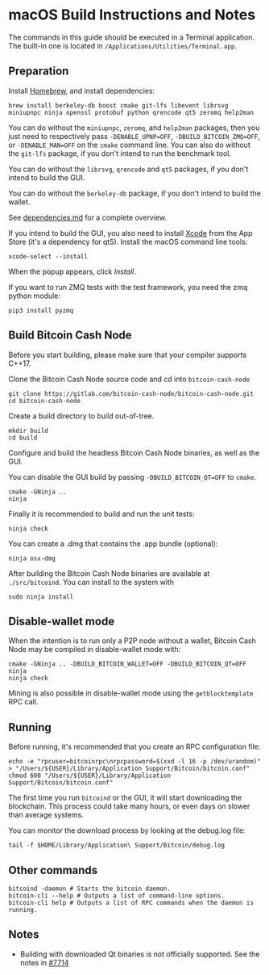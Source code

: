 macOS Build Instructions and Notes
====================================

The commands in this guide should be executed in a Terminal application.
The built-in one is located in `/Applications/Utilities/Terminal.app`.

Preparation
-----------

Install [Homebrew](https://brew.sh), and install dependencies:

```
brew install berkeley-db boost cmake git-lfs libevent librsvg miniupnpc ninja openssl protobuf python qrencode qt5 zeromq help2man
```

You can do without the `miniupnpc`, `zeromq`, and `help2man` packages, then you
just need to respectively pass `-DENABLE_UPNP=OFF`, `-DBUILD_BITCOIN_ZMQ=OFF`,
or `-DENABLE_MAN=OFF` on the `cmake` command line. You can also do without the
`git-lfs` package, if you don't intend to run the benchmark tool.

You can do without the `librsvg`, `qrencode` and `qt5` packages, if you don't
intend to build the GUI.

You can do without the `berkeley-db` package, if you don't intend to build
the wallet.

See [dependencies.md](dependencies.md) for a complete overview.

If you intend to build the GUI, you also need to install
[Xcode](https://apps.apple.com/us/app/xcode/id497799835) from the App
Store (it's a dependency for qt5). Install the macOS command line tools:

```
xcode-select --install
```

When the popup appears, click *Install*.

If you want to run ZMQ tests with the test framework, you need the zmq python module:

```
pip3 install pyzmq
```

Build Bitcoin Cash Node
------------------------

Before you start building, please make sure that your compiler supports C++17.

Clone the Bitcoin Cash Node source code and cd into `bitcoin-cash-node`

```
git clone https://gitlab.com/bitcoin-cash-node/bitcoin-cash-node.git
cd bitcoin-cash-node
```

Create a build directory to build out-of-tree.

```
mkdir build
cd build
```

Configure and build the headless Bitcoin Cash Node binaries, as well as the GUI.

You can disable the GUI build by passing `-DBUILD_BITCOIN_QT=OFF` to `cmake`.

```
cmake -GNinja ..
ninja
```

Finally it is recommended to build and run the unit tests:

```
ninja check
```

You can create a .dmg that contains the .app bundle (optional):

```
ninja osx-dmg
```

After building the Bitcoin Cash Node binaries are available
at `./src/bitcoind`. You can install to the system with

```
sudo ninja install
```

Disable-wallet mode
--------------------

When the intention is to run only a P2P node without a wallet, Bitcoin Cash Node
may be compiled in disable-wallet mode with:

```
cmake -GNinja .. -DBUILD_BITCOIN_WALLET=OFF -DBUILD_BITCOIN_QT=OFF
ninja
ninja check
```

Mining is also possible in disable-wallet mode using the `getblocktemplate` RPC call.

Running
-------

Before running, it's recommended that you create an RPC configuration file:

```
echo -e "rpcuser=bitcoinrpc\nrpcpassword=$(xxd -l 16 -p /dev/urandom)" > "/Users/${USER}/Library/Application Support/Bitcoin/bitcoin.conf"
chmod 600 "/Users/${USER}/Library/Application Support/Bitcoin/bitcoin.conf"
```

The first time you run `bitcoind` or the GUI, it will start downloading the blockchain.
This process could take many hours, or even days on slower than average systems.

You can monitor the download process by looking at the debug.log file:

```
tail -f $HOME/Library/Application\ Support/Bitcoin/debug.log
```

Other commands
--------------

```
bitcoind -daemon # Starts the bitcoin daemon.
bitcoin-cli --help # Outputs a list of command-line options.
bitcoin-cli help # Outputs a list of RPC commands when the daemon is running.
```

Notes
-----

* Building with downloaded Qt binaries is not officially supported. See the
  notes in [#7714](https://github.com/bitcoin/bitcoin/issues/7714)
